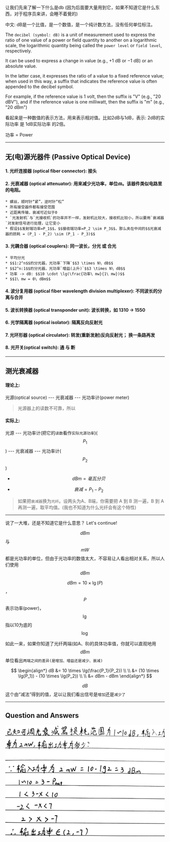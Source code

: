 让我们先来了解一下什么是db (因为后面要大量用到它，如果不知道它是什么东西，对于程序员来讲，会睡不着覺的)

中文: dB是一个比值，是一个数值，是一个纯计数方法，没有任何单位标注。

The `decibel (symbol: dB)` is a unit of measurement used to express the ratio of one value of a power or field quantity to another on a logarithmic scale, the logarithmic quantity being called the `power level` or `field level`, respectively. 

It can be used to express a change in value (e.g., +1 dB or −1 dB) or an absolute value. 

In the latter case, it expresses the ratio of a value to a fixed reference value; when used in this way, a suffix that indicates the reference value is often appended to the decibel symbol. 

For example, if the reference value is 1 volt, then the suffix is "V" (e.g., "20 dBV"), and if the reference value is one milliwatt, then the suffix is "m" (e.g., "20 dBm")

看起来是一种数值的表示方法，用来表示相对值。比如2dB与1dB，表示: 2dB的实际功率 是 1dB实际功率 的2倍。

功率 = Power

___

## 无(电)源光器件 (Passive Optical Device)

#### 1. 光纤连接器 (optical fiber connector): 接头

#### 2. 光衰减器 (optical attenuator): 用来减少光功率，单位`dB`。该器件类似电路里的电阻。
    * 螺丝，顺时针“紧”，逆时针“松”
    * 所有接受器件都有接受范围
    * 近距离传输，衰减可近似于0
    * `光发射机`与`光接收机`的功率并不一样，发射机比较大，接收机比较小，所以要用`衰减器`对发射信号进行处理，让它变小
    * 假设$$发射端功率=P_1$$，$$接收端功率=P_2 \sim P_3$$，那么夹在中间的$$光衰减器的损耗 = (P_1 - P_2) \sim (P_1 - P_3)$$

#### 3. 光耦合器 (optical couplers): 同一波长，分光 或 合光
    * 平均分光
    * $$1:2^n$$的分光器，光功率`下降`$$3 \times N\ dB$$
    * $$2^n:1$$的分光器，光功率`增益(上升)`$$3 \times N\ dB$$
    * 功率 -> dB: $$10 \cdot \lg(\frac{功率\ mw}{1\ mw})$$
    * $$1\ mw = 0\ dBm$$

#### 4. 波分复用器 (optical fiber wavelength division multiplexer): 不同波长的分离与合并

#### 5. 波长转换器 (optical transponder unit): 波长转换，如 1310 -> 1550

#### 6. 光学隔离器 (optical isolator): 隔离反向反射光

#### 7. 光环形器 (optical circulator): 转发(重新发射)反向反射光； 换一条路再发

#### 8. 光开关(optical switch): 通 与 断

___

## 测光衰减器

#### 理论上:

光源(optical source) --- 光衰减器 --- 光功率计(power meter)

> 光源器上的读数不可靠，所以

#### 实际上:

光源 --- 光功率计(把它的`读数`看作`实际光源功率`)($$P_1$$) --- 光衰减器 --- 光功率计($$P_2$$)

* $$dBm = 毫瓦分贝$$

* $$衰减 = P_1 - P_2$$

> 如果把`衰减器`换为`光纤`。设两头为A、B端，你需要把 A 到 B 测一遍，B 到 A 再测一遍，取平均值。(我也不知道为什么光纤会有这个特性)

___


说了一大堆，还是不知道它是什么意思？ Let's continue!

$$dBm$$ 与 $$mW$$ 都是光功率的单位，但由于光功率的数值太大，不容易让人看出相对关系，所以人们使用$$dBm$$

$$dBm = 10 \times \lg(P)$$ ， $$P$$ 表示功率(power)，$$\lg$$ 指以10为底的 $$\log$$

如此一来，如果你知道了光纤两端(如A、B)的具体功率值，你就可以直观地用$$dBm$$单位看出`两端之间的差异(是增加、增益还是减少、衰减)`

$$
\begin{align*}
dB &= 10 \times \lg(\frac{P_1}{P_2})
\\ \\
&= (10 \times \lg(P_1)) - (10 \times \lg(P_2))
\\ \\
&= dBm - dBm
\end{align*}
$$

$$dB$$ 这个由“减法”得到的值，足以让我们看出信号是`增加`还是`减少了`

___

## Question and Answers

![](/assets/dBm_example1.jpg)
